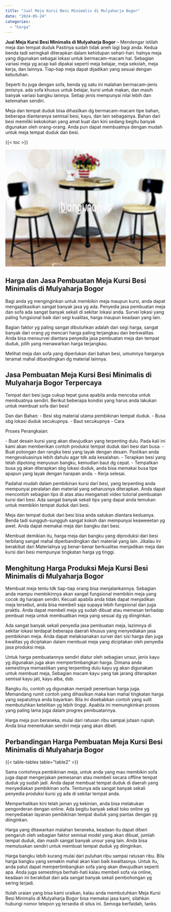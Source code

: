 ```yaml
---
title: "Jual Meja Kursi Besi Minimalis di Mulyaharja Bogor"
date: "2024-05-24"
categories: 
  - "harga"
---
```


**Jual Meja Kursi Besi Minimalis di Mulyaharja Bogor** – Mendengar istilah meja dan tempat duduk Pastinya sudah tidak aneh lagi bagi anda. Kedua benda tadi seringkali diterapkan dalam kehidupan sehari-hari. halnya meja yang digunakan sebagai lokasi untuk bermacam-macam hal. Sebagian variasi meja yg acap kali dipakai seperti meja belajar, meja sekolah, meja kerja, dan lainnya. Tiap-tiap meja dapat dijadikan yang sesuai dengan kebutuhan.

Seperti itu juga dengan sofa, benda yg satu ini malahan bermacam-jenis jenisnya. ada sofa khusus untuk belajar, kursi untuk makan, dan masih banyak variasi bangku lainnya. Setiap jenis mempunyai nilai lebih dan kelemahan sendiri.

Meja dan tempat duduk bisa dihasilkan dg bermacam-macam tipe bahan, beberapa diantaranya semisal besi, kayu, dan lain sebagainya. Bahan dari besi memiliki kekokohan yang amat kuat dan kini sedang begitu banyak digunakan oleh orang-orang. Anda pun dapat membuatnya dengan mudah untuk meja tempat duduk dan besi.

{{< toc >}}

![Jual Meja Kursi Besi Minimalis di Mulyaharja Bogor](/images/jual-meja-besi-murah05.png)

## Harga dan Jasa Pembuatan Meja Kursi Besi Minimalis di Mulyaharja Bogor

Bagi anda yg menginginkan untuk membikin meja maupun kursi, anda dapat mengaplikasikan sangat banyak jasa yg ada. Penyedia jasa pembuatan meja dan sofa ada sangat banyak sekali di sekitar lokasi anda. Survei lokasi yang paling fungsional baik dari segi kualitas, harga maupun keadaan yang lain.

Bagian faktor yg paling sangat dibutuhkan adalah dari segi harga, sangat banyak dari orang yg mencari harga paling terjangkau dan berkwalitas. Anda bisa mensurvei diantara penyedia jasa pembuatan meja dan tempat duduk, pilih yang menawarkan harga terjangkau.

Melihat meja dan sofa yang diperlukan dari bahan besi, umumnya harganya teramat mahal dibandingkan dg material lainnya.

## Jasa Pembuatan Meja Kursi Besi Minimalis di Mulyaharja Bogor Terpercaya

Tempat dari besi juga cukup tepat guna apabila anda mencoba untuk membuatnya sendiri. Berikut beberapa kondisi yang harus anda lakukan untuk membuat sofa dari besi!

Dan dan Bahan: - Besi sbg material utama pembikinan tempat duduk. - Busa sbg lokasi duduk secukupnya. - Baut secukupnya - Cara

Proses Perangkaian:

\- Buat desain kursi yang akan diwujudkan yang terpenting dulu. Pada kali ini kami akan memberikan contoh produksi tempat duduk dari besi dan busa. - Buat potongan dan rangka besi yang layak dengan desain. Pastikan anda mengevaluasinya lebih dahulu agar tdk ada kesalahan. - Terapkan besi yang telah dipotong menyusun bangku, kemudian baut dg cepat. - Tempatkan busa yg akan diterapkan sbg lokasi duduk, anda bisa memakai busa tipe apapun yang layak dengan harapan anda. - Kerja selesai.

Padahal mudah dalam pembikinan kursi dari besi, yang terpenting anda mempunyai peralatan dan material yang seharusnya diterapkan. Anda dapat mencontoh sebagian tips di atas atau mengamati video tutorial pembuatan kursi dari besi. Ada sangat banyak sekali tips yang dapat anda temukan untuk membikin tempat duduk dari besi.

Meja dan tempat duduk dari besi bisa anda satukan diantara keduanya. Benda tadi sungguh-sungguh sangat kokoh dan mempunyai keaweeetan yg awet. Anda dapat memakai meja dan bangku dari besi.

Membuat demikian itu, harga meja dan bangku yang diproduksi dari besi terbilang sangat mahal diperbandingkan dari material yang lain. Jikalau ini berakibat dari Materialnya yg benar-benar berkualitas menjadikan meja dan kursi dari besi mempunyai tingkatan harga yg tinggi.

## Menghitung Harga Produksi Meja Kursi Besi Minimalis di Mulyaharja Bogor

Membuat meja tentu tdk tiap-tiap orang bisa menjalankannya. Sebagian anda mampu membikinnya akan sangat fungsional membikin meja yang cocok dg harapan sendiri. Kecuali apabila anda tidak dapat menjadikan meja tersebut, anda bisa membeli saja supaya lebih fungsional dan juga praktis. Anda dapat membeli meja yg sudah dibuat atau memesan terhadap pembuat meja untuk membuatkan meja yang sesuai dg yg diinginkan.

Ada sangat banyak sekali penyedia jasa pembuatan meja, lazimnya di sekitar lokasi terdapat beberapa daerah khusus yang menyediakan jasa pembikinan meja. Anda dapat melaksanakan survei dari sisi harga dan juga kwalitas yg diciptakan dalam membuat meja yang diciptakan oleh penyedia jasa produksi meja.

Untuk harga pembuatannya sendiri diatur oleh sebagian unsur, jenis kayu yg digunakan juga akan mempertimbangkan harga. Dimana anda semestinya memastikan yang terpenting dulu kayu yg akan digunakan untuk membuat meja, Sebagian macam kayu yang tak jarang diterapkan semisal kayu jati, kayu alba, dsb.

Bangku itu, contoh yg digunakan menjadi penentuan harga juga. Memandang rumit contoh yang dihasilkan maka kian mahal tingkatan harga yang sepatutnya anda bayarkan. Bila ini disebabkan contoh yang sulit membutuhkan ketelitian yg lebih tinggi. Apabila ini memungkinkan proses yang paling lama juga dalam progres pembuatannya.

Harga meja pun beraneka, mulai dari ratusan ribu sampai jutaan rupiah. Anda bisa menentukan sendiri meja yang akan dibeli.

## Perbandingan Harga Pembuatan Meja Kursi Besi Minimalis di Mulyaharja Bogor

{{< table-tables table="table2" >}}

Sama contohnya pembikinan meja, untuk anda yang mau membikin sofa juga dapat mengerjakan pemesanan atau membeli secara offline tempat duduk yg sudah jadi. Anda dapat membuat tempat duduk di daerah yang menyediakan pembikinan sofa. Tentunya ada sangat banyak sekali penyedia produksi kursi yg ada di sekitar tempat anda.

Memperhatikan kini telah jaman yg kekinian, anda bisa melakukan pengorderan dengan online. Ada begitu banyak sekali toko online yg menyediakan layanan pembikinan tempat duduk yang pantas dengan yg diinginkan.

Harga yang ditawarkan malahan beraneka, keadaan itu dapat diberi pengaruh oleh sebagian faktor semisal model yang akan dibuat, jumlah tempat duduk, dan masih sangat banyak unsur yang lain. Anda bisa memutuskan sendiri untuk membuat tempat duduk yg diinginkan.

Harga bangku lebih kurang mulai dari puluhan ribu sampai ratusan ribu. Bila harga bangku yang semakin mahal akan kian baik kwalitasnya. Untuk itu, anda patut dapat mempertimbangkan sofa yang akan diwujudkan seperti apa. Anda juga semestinya berhati-hati kalau membeli sofa via online, keadaan ini berakibat dari ada sangat banyak sekali pembohongan yg sering terjadi.

Itulah uraian yang bisa kami uraikan, kalau anda membutuhkan Meja Kursi Besi Minimalis di Mulyaharja Bogor bisa memakai jasa kami, silahkan hubungi nomor telepon yg tersedia di situs ini. Semoga berfaidah, tanks.
